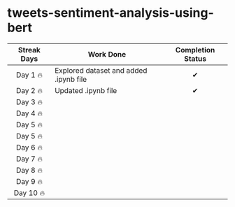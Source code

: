 # tweets-sentiment-analysis-using-bert


| Streak Days | Work Done | Completion Status |
| :-:| -- | :-: | 
| Day 1 :fire: | Explored dataset and added .ipynb file |✔|
| Day 2 :fire: | Updated .ipynb file |✔|
| Day 3 :fire: |
| Day 4 :fire: | 
| Day 5 :fire: |
| Day 5 :fire: | 
| Day 6 :fire: | 
| Day 7 :fire: | 
| Day 8 :fire: | 
| Day 9 :fire: | 
| Day 10 :fire:| 
